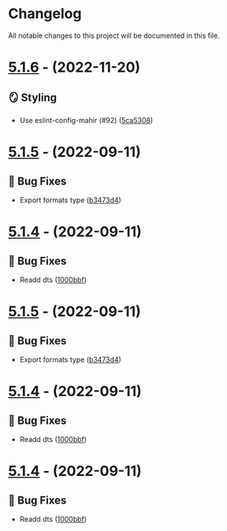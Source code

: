 # Changelog

All notable changes to this project will be documented in this file.

# [5.1.6](https://github.com/imranbarbhuiya/duration/compare/v5.1.5...v5.1.6) - (2022-11-20)

## 🪞 Styling

- Use eslint-config-mahir (#92) ([5ca5308](https://github.com/imranbarbhuiya/duration/commit/5ca5308e23bdfca40d5769970159d8da49327755))

# [5.1.5](https://github.com/imranbarbhuiya/duration/compare/v5.1.4...v5.1.5) - (2022-09-11)

## 🐛 Bug Fixes

- Export formats type ([b3473d4](https://github.com/imranbarbhuiya/duration/commit/b3473d43b91dcdd230906366d31a97e53c3d8983))

# [5.1.4](https://github.com/imranbarbhuiya/duration/compare/v5.1.3...v5.1.4) - (2022-09-11)

## 🐛 Bug Fixes

- Readd dts ([1000bbf](https://github.com/imranbarbhuiya/duration/commit/1000bbfd16316e70039886d206931a01eeff619a))

# [5.1.5](https://github.com/imranbarbhuiya/duration/compare/v5.1.4...v5.1.5) - (2022-09-11)

## 🐛 Bug Fixes

- Export formats type ([b3473d4](https://github.com/imranbarbhuiya/duration/commit/b3473d43b91dcdd230906366d31a97e53c3d8983))

# [5.1.4](https://github.com/imranbarbhuiya/duration/compare/v5.1.3...v5.1.4) - (2022-09-11)

## 🐛 Bug Fixes

- Readd dts ([1000bbf](https://github.com/imranbarbhuiya/duration/commit/1000bbfd16316e70039886d206931a01eeff619a))

# [5.1.4](https://github.com/imranbarbhuiya/duration/compare/v5.1.3...v5.1.4) - (2022-09-11)

## 🐛 Bug Fixes

- Readd dts ([1000bbf](https://github.com/imranbarbhuiya/duration/commit/1000bbfd16316e70039886d206931a01eeff619a))

